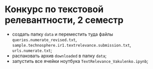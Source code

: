 # Конкурс по текстовой релевантности, 2 семестр

- создать папку  `data` и переместить туда файлы  `queries.numerate_revised.txt`, `sample.technosphere.ir1.textrelevance.submission.txt`, `urls.numerate.txt`;
- распаковать архив `downloaded` в папку `data`;
- запустить все ячейки ноутбука `TextRelevance_Vakulenko.ipynb`;
